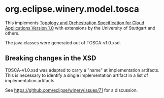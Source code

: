 # org.eclipse.winery.model.tosca

This implements [Topology and Orchestration Specification for Cloud Applications Version 1.0](http://docs.oasis-open.org/tosca/TOSCA/v1.0/os/TOSCA-v1.0-os.html) with extensions by the University of Stuttgart and others.

The java classes were generated out of TOSCA-v1.0.xsd.

## Breaking changes in the XSD

TOSCA-v1.0.xsd was adapted to carry a "name" at implementation artifacts.
This is necessary to identify a single implementation artifact in a list of implementation artifacts.

See https://github.com/eclipse/winery/issues/71 for a discussion.
